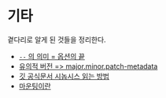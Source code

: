 # 기타
곁다리로 알게 된 것들을 정리한다.

- [`--` 의 의미 = 옵션의 끝](https://unix.stackexchange.com/questions/11376/what-does-double-dash-double-hyphen-mean)
- [유의적 버전 => major.minor.patch-metadata](https://semver.org/)
- [깃 공식문서 시놉시스 읽는 방법](https://stackoverflow.com/questions/60906410/how-do-i-read-git-synopsis-documentation)
- [마운팅이란](https://en.wikipedia.org/wiki/Mount_(computing))